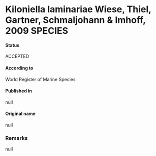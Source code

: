 Kiloniella laminariae Wiese, Thiel, Gartner, Schmaljohann & Imhoff, 2009 SPECIES
=======

#### Status
ACCEPTED

#### According to
World Register of Marine Species

#### Published in
null

#### Original name
null

### Remarks
null